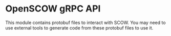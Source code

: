 # OpenSCOW gRPC API

This module contains protobuf files to interact with SCOW. You may need to use external tools to generate code from these protobuf files to use it.